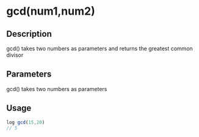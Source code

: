 # gcd(num1,num2)

## Description

gcd() takes two numbers as parameters and returns the greatest common divisor

## Parameters

gcd() takes two numbers as parameters

## Usage

```javascript
log gcd(15,20)
// 5
```


